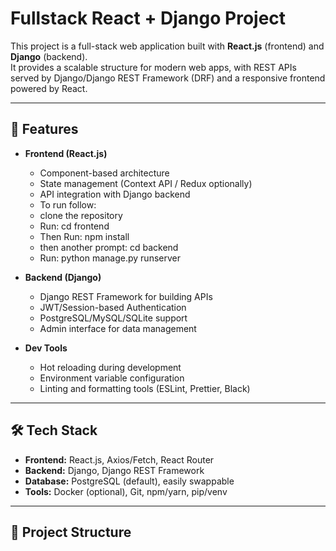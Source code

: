 # Fullstack React + Django Project

This project is a full-stack web application built with **React.js** (frontend) and **Django** (backend).  
It provides a scalable structure for modern web apps, with REST APIs served by Django/Django REST Framework (DRF) and a responsive frontend powered by React.

---

## 🚀 Features
- **Frontend (React.js)**
  - Component-based architecture
  - State management (Context API / Redux optionally)
  - API integration with Django backend
  - To run follow:
  - clone the repository
  - Run: cd frontend
  - Then Run: npm install
  - then another prompt: cd backend
  - Run: python manage.py runserver

- **Backend (Django)**
  - Django REST Framework for building APIs
  - JWT/Session-based Authentication
  - PostgreSQL/MySQL/SQLite support
  - Admin interface for data management

- **Dev Tools**
  - Hot reloading during development
  - Environment variable configuration
  - Linting and formatting tools (ESLint, Prettier, Black)

---

## 🛠️ Tech Stack
- **Frontend:** React.js, Axios/Fetch, React Router
- **Backend:** Django, Django REST Framework
- **Database:** PostgreSQL (default), easily swappable
- **Tools:** Docker (optional), Git, npm/yarn, pip/venv

---

## 📂 Project Structure

